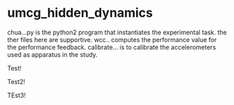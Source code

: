 # umcg_hidden_dynamics
chua...py is the python2 program that instantiates the experimental task.
the ther files here are supportive. wcc.. computes the performance value for the performance feedback.
calibrate... is to calibrate the accelerometers used as apparatus in the study.

Test!

Test2!

TEst3!
